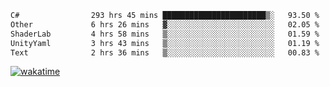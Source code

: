 <!--START_SECTION:waka-->

```txt
C#                293 hrs 45 mins ███████████████████████▒░   93.50 %
Other             6 hrs 26 mins   ▓░░░░░░░░░░░░░░░░░░░░░░░░   02.05 %
ShaderLab         4 hrs 58 mins   ▒░░░░░░░░░░░░░░░░░░░░░░░░   01.59 %
UnityYaml         3 hrs 43 mins   ▒░░░░░░░░░░░░░░░░░░░░░░░░   01.19 %
Text              2 hrs 36 mins   ▒░░░░░░░░░░░░░░░░░░░░░░░░   00.83 %
```

<!--END_SECTION:waka-->
[![wakatime](https://wakatime.com/badge/user/6c2f442e-41b4-42e3-bc06-d5d8203ad1da.svg)](https://wakatime.com/@6c2f442e-41b4-42e3-bc06-d5d8203ad1da)
